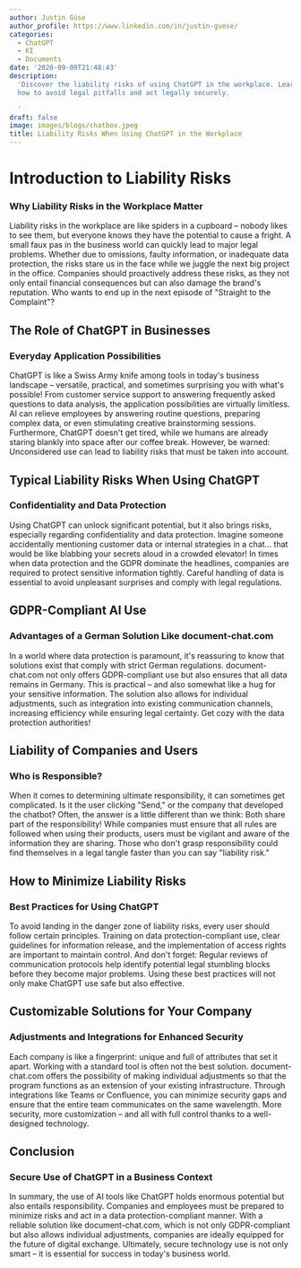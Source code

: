```yaml
---
author: Justin Güse
author_profile: https://www.linkedin.com/in/justin-guese/
categories:
  - ChatGPT
  - KI
  - Documents
date: '2020-09-09T21:48:43'
description:
  'Discover the liability risks of using ChatGPT in the workplace. Learn
  how to avoid legal pitfalls and act legally securely.

  '
draft: false
image: images/blogs/chatbox.jpeg
title: Liability Risks When Using ChatGPT in the Workplace
---
```


# Introduction to Liability Risks

### Why Liability Risks in the Workplace Matter

Liability risks in the workplace are like spiders in a cupboard – nobody likes to see them, but everyone knows they have the potential to cause a fright. A small faux pas in the business world can quickly lead to major legal problems. Whether due to omissions, faulty information, or inadequate data protection, the risks stare us in the face while we juggle the next big project in the office. Companies should proactively address these risks, as they not only entail financial consequences but can also damage the brand's reputation. Who wants to end up in the next episode of "Straight to the Complaint"?

## The Role of ChatGPT in Businesses

### Everyday Application Possibilities

ChatGPT is like a Swiss Army knife among tools in today's business landscape – versatile, practical, and sometimes surprising you with what's possible! From customer service support to answering frequently asked questions to data analysis, the application possibilities are virtually limitless. AI can relieve employees by answering routine questions, preparing complex data, or even stimulating creative brainstorming sessions. Furthermore, ChatGPT doesn't get tired, while we humans are already staring blankly into space after our coffee break. However, be warned: Unconsidered use can lead to liability risks that must be taken into account.

## Typical Liability Risks When Using ChatGPT

### Confidentiality and Data Protection

Using ChatGPT can unlock significant potential, but it also brings risks, especially regarding confidentiality and data protection. Imagine someone accidentally mentioning customer data or internal strategies in a chat... that would be like blabbing your secrets aloud in a crowded elevator! In times when data protection and the GDPR dominate the headlines, companies are required to protect sensitive information tightly. Careful handling of data is essential to avoid unpleasant surprises and comply with legal regulations.

## GDPR-Compliant AI Use

### Advantages of a German Solution Like document-chat.com

In a world where data protection is paramount, it's reassuring to know that solutions exist that comply with strict German regulations. document-chat.com not only offers GDPR-compliant use but also ensures that all data remains in Germany. This is practical – and also somewhat like a hug for your sensitive information. The solution also allows for individual adjustments, such as integration into existing communication channels, increasing efficiency while ensuring legal certainty. Get cozy with the data protection authorities!

## Liability of Companies and Users

### Who is Responsible?

When it comes to determining ultimate responsibility, it can sometimes get complicated. Is it the user clicking "Send," or the company that developed the chatbot? Often, the answer is a little different than we think: Both share part of the responsibility! While companies must ensure that all rules are followed when using their products, users must be vigilant and aware of the information they are sharing. Those who don't grasp responsibility could find themselves in a legal tangle faster than you can say "liability risk."

## How to Minimize Liability Risks

### Best Practices for Using ChatGPT

To avoid landing in the danger zone of liability risks, every user should follow certain principles. Training on data protection-compliant use, clear guidelines for information release, and the implementation of access rights are important to maintain control. And don't forget: Regular reviews of communication protocols help identify potential legal stumbling blocks before they become major problems. Using these best practices will not only make ChatGPT use safe but also effective.

## Customizable Solutions for Your Company

### Adjustments and Integrations for Enhanced Security

Each company is like a fingerprint: unique and full of attributes that set it apart. Working with a standard tool is often not the best solution. document-chat.com offers the possibility of making individual adjustments so that the program functions as an extension of your existing infrastructure. Through integrations like Teams or Confluence, you can minimize security gaps and ensure that the entire team communicates on the same wavelength. More security, more customization – and all with full control thanks to a well-designed technology.

## Conclusion

### Secure Use of ChatGPT in a Business Context

In summary, the use of AI tools like ChatGPT holds enormous potential but also entails responsibility. Companies and employees must be prepared to minimize risks and act in a data protection-compliant manner. With a reliable solution like document-chat.com, which is not only GDPR-compliant but also allows individual adjustments, companies are ideally equipped for the future of digital exchange. Ultimately, secure technology use is not only smart – it is essential for success in today's business world.
